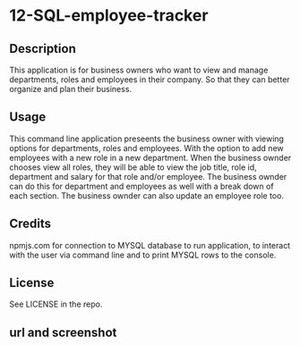 # 12-SQL-employee-tracker

## Description
This application is for business owners who want to view and manage departments, roles and employees in their company. So that they can better organize and plan their business.

## Usage
This command line application preseents the business owner with viewing options for departments, roles and employees. With the option to add new employees with a new role in a new department. When the business ownder chooses view all roles, they will be able to view the job title, role id, department and salary for that role and/or employee. The business ownder can do this for department and employees as well with a break down of each section. The business ownder can also update an employee role too.

## Credits
npmjs.com for connection to MYSQL database to run application, to interact with the user via command line and to print MYSQL rows to the console.

## License
See LICENSE in the repo.

## url and screenshot

